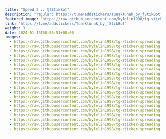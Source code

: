 ```yaml
---
title: "Speed 2 :: @fStikBot"
description: "regular: https://t.me/addstickers/Tunaktunak_by_fStikBot"
featured_image: "https://raw.githubusercontent.com/kylelin1998/tg-sticker-spreading-worldwide-images/main/img/132c14ca-e1a9-4b85-858c-45d372ae939c.jpg"
link: "https://t.me/addstickers/Tunaktunak_by_fStikBot"
weight: 3
date: 2024-01-15T00:56:51+08:00
images:
  - https://raw.githubusercontent.com/kylelin1998/tg-sticker-spreading-worldwide-images/main/img/132c14ca-e1a9-4b85-858c-45d372ae939c.jpg
  - https://raw.githubusercontent.com/kylelin1998/tg-sticker-spreading-worldwide-images/main/img/f9e11081-8c99-4209-ad1a-2f91c9da3000.jpg
  - https://raw.githubusercontent.com/kylelin1998/tg-sticker-spreading-worldwide-images/main/img/7a5ccde0-d9b7-435a-b24f-7d985bdae20c.jpg
  - https://raw.githubusercontent.com/kylelin1998/tg-sticker-spreading-worldwide-images/main/img/fbfd87a4-af3e-4c65-9fcb-0d2536bfaa31.jpg
  - https://raw.githubusercontent.com/kylelin1998/tg-sticker-spreading-worldwide-images/main/img/b49c431e-ee6e-4016-8584-e0fd2e1ed02b.jpg
  - https://raw.githubusercontent.com/kylelin1998/tg-sticker-spreading-worldwide-images/main/img/bb4ad79f-8dc2-4ff5-90a8-07a4105812f0.jpg
  - https://raw.githubusercontent.com/kylelin1998/tg-sticker-spreading-worldwide-images/main/img/764e623b-94ce-4b40-a6f2-84f5d42248b3.jpg
  - https://raw.githubusercontent.com/kylelin1998/tg-sticker-spreading-worldwide-images/main/img/499fa0d0-e1d3-4e25-9286-797df994a636.jpg
  - https://raw.githubusercontent.com/kylelin1998/tg-sticker-spreading-worldwide-images/main/img/8c2b24e5-8e95-4728-90a9-d17018964c40.jpg
  - https://raw.githubusercontent.com/kylelin1998/tg-sticker-spreading-worldwide-images/main/img/393d007f-2fd2-438d-8f83-9fc23abf2f7e.jpg
  - https://raw.githubusercontent.com/kylelin1998/tg-sticker-spreading-worldwide-images/main/img/93b3f1d1-e31a-4be0-9ac3-c0ef14e85e54.jpg
  - https://raw.githubusercontent.com/kylelin1998/tg-sticker-spreading-worldwide-images/main/img/15c4f199-3fd7-48e0-86d4-bd2cc329d1b8.jpg
  - https://raw.githubusercontent.com/kylelin1998/tg-sticker-spreading-worldwide-images/main/img/67879741-c599-48b2-b20a-f82cab1fa410.jpg
  - https://raw.githubusercontent.com/kylelin1998/tg-sticker-spreading-worldwide-images/main/img/de38e474-3891-4138-8860-1869e3b1d996.jpg
  - https://raw.githubusercontent.com/kylelin1998/tg-sticker-spreading-worldwide-images/main/img/97b4e3c4-380a-4a59-b6ac-7794df1e7c92.jpg
  - https://raw.githubusercontent.com/kylelin1998/tg-sticker-spreading-worldwide-images/main/img/55a311f3-3212-4d70-a172-a86dc7b05fca.jpg
  - https://raw.githubusercontent.com/kylelin1998/tg-sticker-spreading-worldwide-images/main/img/d54423e9-41bd-472e-bdf2-6d4e9f4dadae.jpg
  - https://raw.githubusercontent.com/kylelin1998/tg-sticker-spreading-worldwide-images/main/img/09562e89-e221-44e7-90b9-7487dbf0581d.jpg
  - https://raw.githubusercontent.com/kylelin1998/tg-sticker-spreading-worldwide-images/main/img/01906294-3bcf-45df-a3b9-7036755a534e.jpg
  - https://raw.githubusercontent.com/kylelin1998/tg-sticker-spreading-worldwide-images/main/img/91d634c2-c85b-4d89-9f33-1f812c0a1d9c.jpg
---
```

